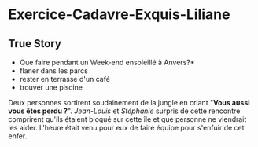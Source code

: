 # Exercice-Cadavre-Exquis-Liliane
## True Story
* Que faire pendant un Week-end ensoleillé à Anvers?*
* flaner dans les parcs
* rester en terrasse d'un café
* trouver une piscine  


Deux personnes sortirent soudainement de la jungle en criant "**Vous aussi vous êtes perdu ?**". *Jean-Louis* et *Stéphanie* surpris de cette rencontre comprirent qu'ils étaient bloqué sur cette île et que personne ne viendrait les aider. L'heure était venu pour eux de faire équipe pour s'enfuir de cet enfer. 
